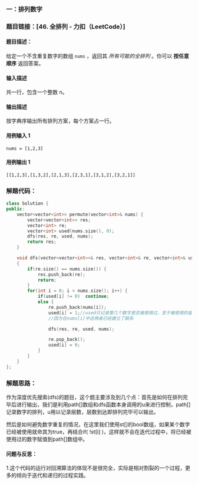 ### 一：排列数字



### 题目链接：[46. 全排列 - 力扣（LeetCode）]



#### 题目描述：

给定一个不含重复数字的数组 `nums` ，返回其 *所有可能的全排列* 。你可以 **按任意顺序** 返回答案。

#### 输入描述

共一行，包含一个整数 n。

#### 输出描述

按字典序输出所有排列方案，每个方案占一行。

#### 用例输入 1



```
nums = [1,2,3]
```



#### 用例输出 1



```
[[1,2,3],[1,3,2],[2,1,3],[2,3,1],[3,1,2],[3,2,1]]
```



### 解题代码：



```cpp
class Solution {
public:
    vector<vector<int>> permute(vector<int>& nums) {
        vector<vector<int>> res;
        vector<int> re;
        vector<int> used(nums.size(), 0);
        dfs(res, re, used, nums);
        return res;
    }

    void dfs(vector<vector<int>>& res, vector<int>& re, vector<int>& used, vector<int>& nums)
    {
        if(re.size() == nums.size()) {
            res.push_back(re);
            return;
        }
        for(int i = 0; i < nums.size(); i++) {
            if(used[i] != 0)  continue;
            else {
                re.push_back(nums[i]);
                used[i] = 1;//used只记录第几个数字是否被使用过，至于被使用的是谁，在这里并不关心
                //因为在nums[i]中这两者已经建立了联系

                dfs(res, re, used, nums);

                re.pop_back();
                used[i] = 0;
            }
        }
    }
};
```



### 解题思路：

作为深度优先搜索(dfs)的题目，这个题主要涉及到几个点：首先是如何在排列完毕后进行输出，我们是利用path[]数组和dfs函数本身调用的u来进行控制，path[]记录数字的排列，u用以记录层数，层数到达即排列完毕可以输出。

然后是如何避免数字重复的情况，在这里我们使用st[]的bool数组，如果某个数字已经被使用就命其为true，再结合if( !st[i] )，这样就不会在迭代过程中，将已经被使用过的数字赋值到path[]数组中。

#### 问题与反思：

1.这个代码的运行对回溯算法的体现不是很完全，实际是相对割裂的一个过程，更多的倾向于迭代和递归的过程实践。

